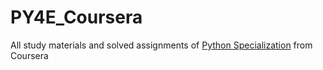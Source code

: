 # PY4E_Coursera

All study materials and solved assignments of [Python Specialization](https://www.coursera.org/specializations/python) from Coursera
